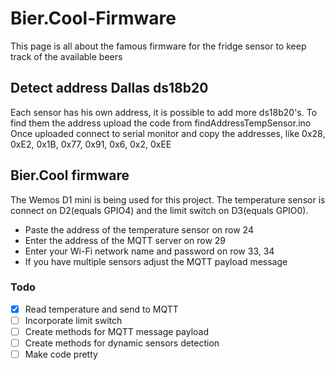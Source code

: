 ﻿# Bier.Cool-Firmware
This page is all about the famous firmware for the fridge sensor to keep track of the available beers

## Detect address Dallas ds18b20
Each sensor has his own address, it is possible to add more ds18b20's.
To find them the address upload the code from findAddressTempSensor.ino
Once uploaded connect to serial monitor and copy the addresses, like 0x28, 0xE2, 0x1B, 0x77, 0x91, 0x6, 0x2, 0xEE

## Bier.Cool firmware
The Wemos D1 mini is being used for this project. The temperature sensor is connect on D2(equals GPIO4) and the limit switch on
D3(equals GPIO0).

- Paste the address of the temperature sensor on row 24
- Enter the address of the MQTT server on row 29
- Enter your Wi-Fi network name and password on row 33, 34
- If you have multiple sensors adjust the MQTT payload message

### Todo
- [x] Read temperature and send to MQTT
- [ ] Incorporate limit switch
- [ ] Create methods for MQTT message payload
- [ ] Create methods for dynamic sensors detection
- [ ] Make code pretty
